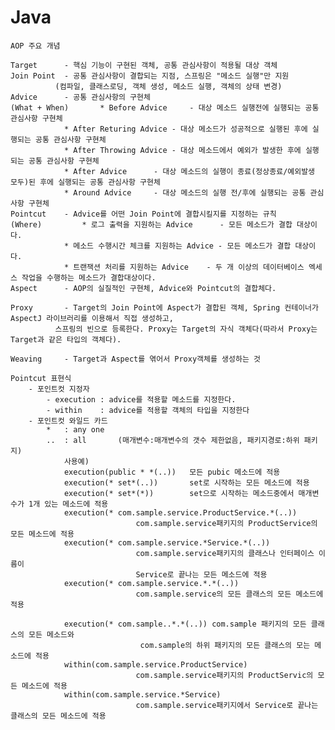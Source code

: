 # Java
	AOP 주요 개념
	
	Target		- 핵심 기능이 구현된 객체, 공통 관심사항이 적용될 대상 객체
	Join Point 	- 공통 관심사항이 결합되는 지점, 스프링은 "메소드 실행"만 지원
			  (컴파일, 클래스로딩, 객체 생성, 메소드 실행, 객체의 상태 변경)
	Advice		- 공통 관심사항의 구현체
	(What + When)		* Before Advice		- 대상 메소드 실행전에 실행되는 공통 관심사항 구현체
				* After Returing Advice	- 대상 메소드가 성공적으로 실행된 후에 실행되는 공통 관심사항 구현체
				* After Throwing Advice	- 대상 메소드에서 예외가 발생한 후에 실행되는 공통 관심사항 구현체
				* After Advice		- 대상 메소드의 실행이 종료(정상종료/예외발생 모두)된 후에 실행되는 공통 관심사항 구현체
				* Around Advice 	- 대상 메소드의 실행 전/후에 실행되는 공통 관심사항 구현체
	Pointcut	- Advice를 어떤 Join Point에 결합시킬지를 지정하는 규칙
	(Where)			* 로그 출력을 지원하는 Advice	  - 모든 메소드가 결합 대상이다.
				* 메소드 수행시간 체크를 지원하는 Advice - 모든 메소드가 결합 대상이다.
				* 트랜잭션 처리를 지원하는 Advice	  - 두 개 이상의 데이터베이스 엑세스 작업을 수행하는 메소드가 결합대상이다.
	Aspect		- AOP의 실질적인 구현체, Advice와 Pointcut의 결합체다.
	
	Proxy		- Target의 Join Point에 Aspect가 결합된 객체, Spring 컨테이너가 AspectJ 라이브러리를 이용해서 직접 생성하고,
			  스프링의 빈으로 등록한다. Proxy는 Target의 자식 객체다(따라서 Proxy는 Target과 같은 타입의 객체다).
	
	Weaving		- Target과 Aspect를 엮어서 Proxy객체를 생성하는 것
	
	Pointcut 표현식
		- 포인트컷 지정자
			- execution : advice를 적용할 메소드를 지정한다.
			- within    : advice를 적용할 객체의 타입을 지정한다
		- 포인트컷 와일드 카드
			*	: any one
			..	: all		(매개변수:매개변수의 갯수 제한없음, 패키지경로:하위 패키지)
				사용예)
				execution(public * *(..))	모든 pubic 메소드에 적용
				execution(* set*(..))		set로 시작하는 모든 메소드에 적용
				execution(* set*(*))		set으로 시작하는 메소드중에서 매개변수가 1개 있는 메소드에 적용
				execution(* com.sample.service.ProductService.*(..))
								com.sample.service패키지의 ProductService의 모든 메소드에 적용
				execution(* com.sample.service.*Service.*(..))
								com.sample.service패키지의 클래스나 인터페이스 이름이 
								Service로 끝나는 모든 메소드에 적용
				execution(* com.sample.service.*.*(..))
								com.sample.service의 모든 클래스의 모든 메소드에 적용
				
				execution(* com.sample..*.*(..)) com.sample 패키지의 모든 클래스의 모든 메소드와
								 com.sample의 하위 패키지의 모든 클래스의 모는 메소드에 적용	
				within(com.sample.service.ProductService)
								com.sample.service패키지의 ProductServic의 모든 메소드에 적용
				within(com.sample.service.*Service)
								com.sample.service패키지에서 Service로 끝나는 클래스의 모든 메소드에 적용


